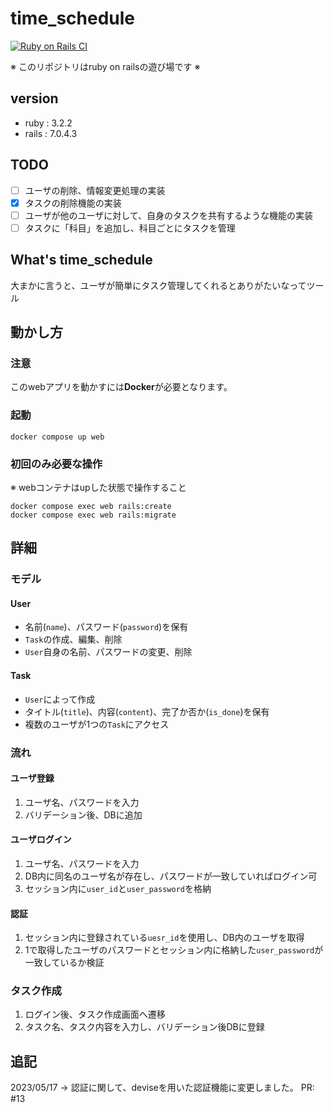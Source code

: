 # time_schedule

[![Ruby on Rails CI](https://github.com/elca-hub/time_schedule/actions/workflows/rubyonrails.yml/badge.svg)](https://github.com/elca-hub/time_schedule/actions/workflows/rubyonrails.yml)

※ このリポジトリはruby on railsの遊び場です ※

## version

- ruby : 3.2.2
- rails : 7.0.4.3

## TODO

- [ ] ユーザの削除、情報変更処理の実装
- [x] タスクの削除機能の実装
- [ ] ユーザが他のユーザに対して、自身のタスクを共有するような機能の実装
- [ ] タスクに「科目」を追加し、科目ごとにタスクを管理

## What's time_schedule

大まかに言うと、ユーザが簡単にタスク管理してくれるとありがたいなってツール

## 動かし方

### 注意

このwebアプリを動かすには**Docker**が必要となります。

### 起動

```bin
docker compose up web
```

### 初回のみ必要な操作

※ webコンテナはupした状態で操作すること

```bin
docker compose exec web rails:create
docker compose exec web rails:migrate
```

## 詳細

### モデル

#### User

- 名前(`name`)、パスワード(`password`)を保有
- `Task`の作成、編集、削除
- `User`自身の名前、パスワードの変更、削除

#### Task

- `User`によって作成
- タイトル(`title`)、内容(`content`)、完了か否か(`is_done`)を保有
- 複数のユーザが1つの`Task`にアクセス

### 流れ

#### ユーザ登録

1. ユーザ名、パスワードを入力
2. バリデーション後、DBに追加

#### ユーザログイン

1. ユーザ名、パスワードを入力
2. DB内に同名のユーザ名が存在し、パスワードが一致していればログイン可
3. セッション内に`user_id`と`user_password`を格納

#### 認証

1. セッション内に登録されている`uesr_id`を使用し、DB内のユーザを取得
2. 1で取得したユーザのパスワードとセッション内に格納した`user_password`が一致しているか検証

### タスク作成

1. ログイン後、タスク作成画面へ遷移
2. タスク名、タスク内容を入力し、バリデーション後DBに登録

## 追記

2023/05/17 -> 認証に関して、deviseを用いた認証機能に変更しました。 PR: #13
